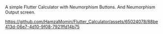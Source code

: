 A simple Flutter Calculator with Neumorphism Buttons. And Neumorphism Output screen.



https://github.com/HamzaMomin/Flutter_Calculator/assets/65024078/88be413d-06e7-4d10-9f08-7921ffd14b75




